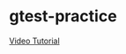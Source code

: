 # gtest-practice

[Video Tutorial](https://www.youtube.com/watch?v=Lp1ifh9TuFI&ab_channel=rhymu8354)
